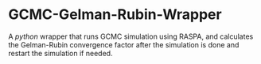 # GCMC-Gelman-Rubin-Wrapper
A *python* wrapper that runs GCMC simulation using RASPA, and calculates the Gelman-Rubin convergence factor after the simulation is done and restart the simulation if needed.
